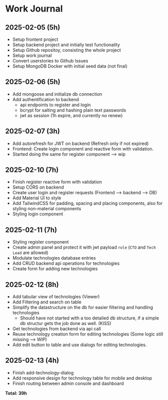 # Work Journal

## 2025-02-05 (5h)

- Setup frontent project
- Setup backend project and initially test functionality
- Setup Github repositoy, consisting the whole project
- Setup work journal
- Convert userstories to Github Issues
- Setup MongoDB Docker with initial seed data (not final)

## 2025-02-06 (5h)

- Add mongoose and initialize db connection
- Add authentification to backend
  - api endpoints to register and login
  - bcrypt for salting and hashing plain text passwords
  - jwt as session (1h expire, and currently no renew)

## 2025-02-07 (3h)

- Add autorefresh for JWT on backend (Refresh only if not expired)
- Frontend: Create login component and reactive form with validation.
- Started doing the same for register component --> wip

## 2025-02-10 (7h)

- Finish register reactive form with validation
- Setup CORS on backend
- Create user login and register requests (Frontend --> backend --> DB)
- Add Material UI to style
- Add TailwindCSS for padding, spacing and placing components, also for styling non-material components
- Styling login component

## 2025-02-11 (7h)

- Styling register component
- Create admin panel and protect it with jwt payload `role` (`CTO` and `Tech Lead` are allowed)
- Modulate technologies database entries
- Add CRUD backend api operations for technologies
- Create form for adding new technologies

## 2025-02-12 (8h)

- Add tabular view of technologies (Viewer)
- Add Filtering and search on table
- Simplify the datastructure on the db for easier filtering and handling technologies
  - Should have not started with a too detailed db structure, if a simple db structur gets the job done as well. (KISS)
- Get technologies from backend via api call
- Reuse technology creation form for editing technologies (Some logic still missing --> WIP)
- Add edit button to table and use dialogs for editing technologies.

## 2025-02-13 (4h)

- Finish add-technology-dialog
- Add responsive design for technology table for mobile and desktop
- Finish routing between admin console and dashboard

**Total: 39h**

